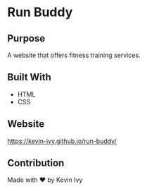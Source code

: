 # Run Buddy

## Purpose
A website that offers fitness training services.

## Built With
* HTML
* CSS

## Website
https://kevin-ivy.github.io/run-buddy/

## Contribution
Made with ❤️ by Kevin Ivy
